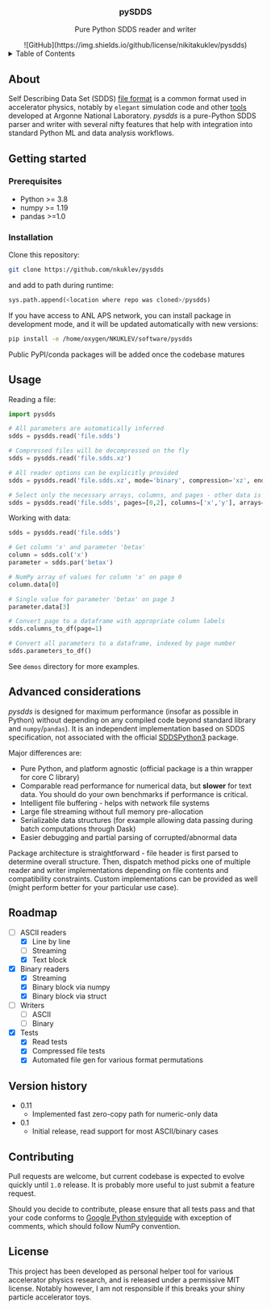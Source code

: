 <br />
<div align="center">
  <h3 align="center">pySDDS</h3>
  <p align="center">
    Pure Python SDDS reader and writer
  </p>
  ![GitHub](https://img.shields.io/github/license/nikitakuklev/pysdds)
</div>

<!-- TABLE OF CONTENTS -->
<details>
  <summary>Table of Contents</summary>
  <ol>
    <li>
      <a href="#about">About</a>
    </li>
    <li>
      <a href="#getting-started">Getting Started</a>
      <ul>
        <li><a href="#prerequisites">Prerequisites</a></li>
        <li><a href="#installation">Installation</a></li>
      </ul>
    </li>
    <li><a href="#usage">Usage</a></li>
    <li><a href="#advanced-considerations">Advanced considerations</a></li>
    <li><a href="#roadmap">Roadmap</a></li>
    <li><a href="#version-history">Version history</a></li>
    <li><a href="#contributing">Contributing</a></li>
    <li><a href="#license">License</a></li>
  </ol>
</details>

## About
Self Describing Data Set (SDDS) [file format](https://ops.aps.anl.gov/manuals/sdds/SDDS.html) is a common format used in accelerator physics, notably by `elegant` simulation code and other [tools](https://www.aps.anl.gov/Accelerator-Operations-Physics/Software) developed at Argonne National Laboratory. _pysdds_ is a pure-Python SDDS parser and writer with several nifty features that help with integration into standard Python ML and data analysis workflows.

## Getting started
### Prerequisites
* Python >= 3.8
* numpy >= 1.19
* pandas >=1.0

### Installation
Clone this repository:
```bash
git clone https://github.com/nkuklev/pysdds
```
and add to path during runtime:
```python
sys.path.append(<location where repo was cloned>/pysdds)
```
If you have access to ANL APS network, you can install package in development mode, and it will be updated automatically with new versions:
```bash
pip install -e /home/oxygen/NKUKLEV/software/pysdds
```
Public PyPI/conda packages will be added once the codebase matures

## Usage
Reading a file:
```python
import pysdds

# All parameters are automatically inferred
sdds = pysdds.read('file.sdds')

# Compressed files will be decompressed on the fly
sdds = pysdds.read('file.sdds.xz')

# All reader options can be explicitly provided
sdds = pysdds.read('file.sdds.xz', mode='binary', compression='xz', endianness='little')

# Select only the necessary arrays, columns, and pages - other data is discarded without memory allocation
sdds = pysdds.read('file.sdds', pages=[0,2], columns=['x','y'], arrays=['matrix1'])
```

Working with data:
```python
sdds = pysdds.read('file.sdds')

# Get column 'x' and parameter 'betax'
column = sdds.col('x')
parameter = sdds.par('betax')

# NumPy array of values for column 'x' on page 0
column.data[0]

# Single value for parameter 'betax' on page 3
parameter.data[3]

# Convert page to a dataframe with appropriate column labels
sdds.columns_to_df(page=1)

# Convert all parameters to a dataframe, indexed by page number
sdds.parameters_to_df()
```

See `demos` directory for more examples.

## Advanced considerations
_pysdds_ is designed for maximum performance (insofar as possible in Python) without depending on any compiled code beyond standard library and `numpy`/`pandas`). It is an independent implementation based on SDDS specification, not associated with the official [SDDSPython3](https://www.aps.anl.gov/Accelerator-Operations-Physics/Software) package.

Major differences are:
- Pure Python, and platform agnostic (official package is a thin wrapper for core C library)
- Comparable read performance for numerical data, but **slower** for text data. You should do your own benchmarks if performance is critical.
- Intelligent file buffering - helps with network file systems
- Large file streaming without full memory pre-allocation
- Serializable data structures (for example allowing data passing during batch computations through Dask)
- Easier debugging and partial parsing of corrupted/abnormal data

Package architecture is straightforward - file header is first parsed to determine overall structure. Then, dispatch method picks one of multiple reader and writer implementations depending on file contents and compatibility constraints. Custom implementations can be provided as well (might perform better for your particular use case).

## Roadmap
- [ ] ASCII readers
  - [x] Line by line 
  - [ ] Streaming
  - [x] Text block
- [x] Binary readers
  - [x] Streaming
  - [x] Binary block via numpy
  - [x] Binary block via struct
- [ ] Writers
  - [ ] ASCII
  - [ ] Binary
- [x] Tests
  - [x] Read tests
  - [x] Compressed file tests
  - [x] Automated file gen for various format permutations

## Version history

* 0.11
  * Implemented fast zero-copy path for numeric-only data
* 0.1
  * Initial release, read support for most ASCII/binary cases

## Contributing

Pull requests are welcome, but current codebase is expected to evolve quickly until `1.0` release. It is probably more useful to just submit a feature request.

Should you decide to contribute, please ensure that all tests pass and that your code conforms to [Google Python styleguide](https://google.github.io/styleguide/pyguide.html#s3.8-comments-and-docstrings) with exception of comments, which should follow NumPy convention.

## License

This project has been developed as personal helper tool for various accelerator physics research, and is released under a permissive MIT license. Notably however, I am not responsible if this breaks your shiny particle accelerator toys.

[license-url]: https://github.com/nkuklev/pysdds/blob/master/LICENSE
